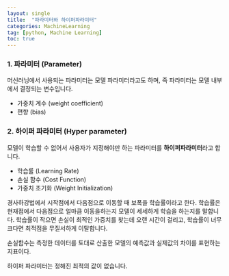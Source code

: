 ```yaml
---
layout: single
title:  "파라미터와 하이퍼파라미터"
categories: MachineLearning
tag: [python, Machine Learning]
toc: true
---
```


### 1. 파라미터 (Parameter)

머신러닝에서 사용되는 파라미터는 모델 파라미터라고도 하며, 즉 파라미터는 모델 내부에서 결정되는 변수입니다.
* 가중치 계수 (weight coefficient)
* 편향 (bias)

### 2. 하이퍼 파라미터 (Hyper parameter)

모델이 학습할 수 없어서 사용자가 지정해야만 하는 파라미터를 **하이퍼파라미터**라고 합니다.
 
* 학습률 (Learning Rate)
* 손실 함수 (Cost Function)
* 가중치 초기화 (Weight Initialization)

경사하강법에서 시작점에서 다음점으로 이동할 때 보폭을 학습률이라고 한다. 학습률은 현재점에서 다음점으로 얼마큼 이동을하는지 모델이 세세하게 학습을 하는지를 말합니다.
학습률이 작으면 손실이 최적인 가중치를 찾는데 오랜 시간이 걸리고, 학습률이 너무 크다면 최적점을 무질서하게 이탈합니다.

손실함수는 측정한 데이터를 토대로 산출한 모델의 예측값과 실제값의 차이를 표현하는 지표이다.

하이퍼 파라미터는 정해진 최적의 값이 없습니다.
